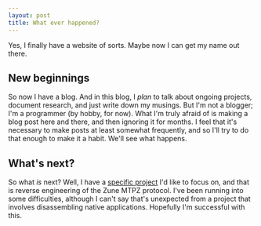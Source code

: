 ```yaml
---
layout: post
title: What ever happened?
---
```


Yes, I finally have a website of sorts. Maybe now I can get my name out there.

New beginnings
--------------

So now I have a blog. And in this blog, I *plan* to talk about ongoing projects,
document research, and just write down my musings. But I'm not a blogger; I'm a 
programmer (by hobby, for now). What I'm truly afraid of is making a blog post
here and there, and then ignoring it for months. I feel that it's necessary
to make posts at least somewhat frequently, and so I'll try to do that enough
to make it a habit. We'll see what happens.

What's next?
------------

So what *is* next? Well, I have a [specific project](/projects.html)
I'd like to focus on, and that is reverse engineering of the Zune MTPZ protocol. 
I've been running into some difficulties, although I can't say that's unexpected 
from a project that involves disassembling native applications. Hopefully I'm
successful with this.
